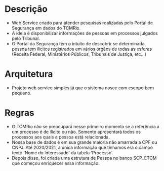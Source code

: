 # Descrição

- Web Service criado para atender pesquisas realizadas pelo Portal de Segurança em dados do TCMRio.
- A ideia é disponibilizar informações de pessoas em processos julgados pelo Tribunal.
- O Portal da Segurança tem o intuito de descobrir se determinada pessoa tem ilícitos registrados em vários órgãos de todas as esferas (Receita Federal, Ministérios Públicos, Tribunais de Justiça, etc...)

# Arquitetura

- Projeto web service simples já que o sistema nasce com escopo bem pequeno.

# Regras

- O TCMRio não se preocupará nesse primeiro momento se a referência a um processo é de ilícito ou não. Somente apresentará todos os processos aos quais a pessoa está relacionada.
- Nossa base de dados é em sua grande maioria não amarrada a CPF ou CNPJ. Até 2020/2021, a única informação que tínhamos era o campo texto 'Nome do Interessado' da tabela 'Processo'. 
- Depois disso, foi criada uma estrutura de Pessoa no banco SCP_ETCM que começou enriquecer essa informação.